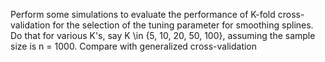 Perform some simulations to evaluate the performance of K-fold cross-validation for the selection of the tuning parameter for smoothing splines. Do that for various K's, say K \in {5, 10, 20, 50, 100}, assuming the sample size is n = 1000. Compare with generalized cross-validation
